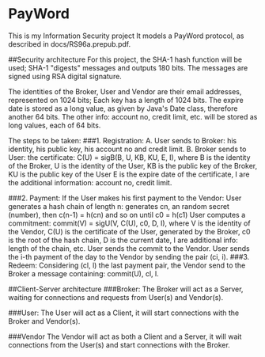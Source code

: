 # PayWord
This is my Information Security project
It models a PayWord protocol, as described in docs/RS96a.prepub.pdf.

##Security architecture
For this project, the SHA-1 hash function will be used; SHA-1 "digests" messages and outputs 180 bits.
The messages are signed using RSA digital signature.

The identities of the Broker, User and Vendor are their email addresses, represented on 1024 bits;
Each key has a length of 1024 bits.
The expire date is stored as a long value, as given by Java's Date class, therefore another 64 bits.
The other info: account no, credit limit, etc. will be stored as long values, each of 64 bits.

The steps to be taken:
###1. Registration:
    A. User sends to Broker: his identity, his public key, his account no and credit limit.
    B. Broker sends to User: the certificate: C(U) = sigB(B, U, KB, KU, E, I), where
        B is the identity of the Broker,
        U is the identity of the User,
        KB is the public key of the Broker,
        KU is the public key of the User
        E is the expire date of the certificate,
        I are the additional information: account no, credit limit.

###2. Payment:
    If the User makes his first payment to the Vendor:
        User generates a hash chain of length n: generates cn, an random secret (number), then c(n-1) = h(cn) and so on until c0 = h(c1)
        User computes a commitment: commit(V) = sigU(V, C(U), c0, D, I), where
            V is the identity of the Vendor,
            C(U) is the certificate of the User, generated by the Broker,
            c0 is the root of the hash chain,
            D is the current date,
            I are additional info: length of the chain, etc.
        User sends the commit to the Vendor.
    User sends the i-th payment of the day to the Vendor by sending the pair (ci, i).
###3. Redeem:
    Considering (cl, l) the last payment pair, the Vendor send to the Broker a message containing: commit(U), cl, l.


##Client-Server architecture
###Broker:
    The Broker will act as a Server, waiting for connections and requests from User(s) and Vendor(s).

###User:
    The User will act as a Client, it will start connections with the Broker and Vendor(s).

###Vendor
    The Vendor will act as both a Client and a Server, it will wait connections from the User(s) and start connections with the Broker.